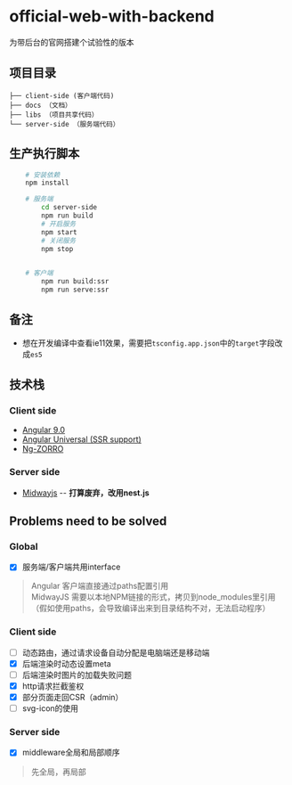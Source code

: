 # official-web-with-backend
为带后台的官网搭建个试验性的版本

## 项目目录

```
├── client-side (客户端代码)
├── docs （文档）
├── libs （项目共享代码）
└── server-side （服务端代码）
```

## 生产执行脚本

```bash
    # 安装依赖
    npm install

    # 服务端
        cd server-side
        npm run build
        # 开启服务
        npm start
        # 关闭服务
        npm stop
   

    # 客户端
        npm run build:ssr
        npm run serve:ssr
```

## 备注

- 想在开发编译中查看ie11效果，需要把`tsconfig.app.json`中的`target`字段改成`es5`

## 技术栈

### Client side

- [Angular 9.0](https://angular.cn/)
- [Angular Universal (SSR support)](https://angular.cn/guide/universal)
- [Ng-ZORRO](https://ng.ant.design/docs/introduce/zh)

### Server side
- [Midwayjs](https://midwayjs.org/midway/) -- **打算废弃，改用nest.js**


## Problems need to be solved

### Global

- [x] 服务端/客户端共用interface

> Angular 客户端直接通过paths配置引用  
> MidwayJS 需要以本地NPM链接的形式，拷贝到node_modules里引用（假如使用paths，会导致编译出来到目录结构不对，无法启动程序）

### Client side

- [ ] 动态路由，通过请求设备自动分配是电脑端还是移动端
- [x] 后端渲染时动态设置meta
- [ ] 后端渲染时图片的加载失败问题
- [x] http请求拦截鉴权
- [x] 部分页面走回CSR（admin）
- [ ] svg-icon的使用

### Server side

- [x] middleware全局和局部顺序

> 先全局，再局部
